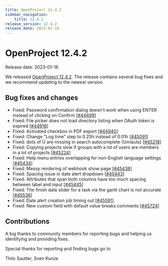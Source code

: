 ```yaml
---
title: OpenProject 12.4.2
sidebar_navigation:
    title: 12.4.2
release_version: 12.4.2
release_date: 2023-01-16
---
```


# OpenProject 12.4.2

Release date: 2023-01-16

We released [OpenProject 12.4.2](https://community.openproject.org/versions/1614).
The release contains several bug fixes and we recommend updating to the newest version.

## Bug fixes and changes

- Fixed: Password confirmation dialog doesn't work when using ENTER instead of clicking on Confirm \[[#44499](https://community.openproject.org/wp/44499)\]
- Fixed: File picker does not load directory listing when OAuth token is expired \[[#44916](https://community.openproject.org/wp/44916)\]
- Fixed: Activated checkbox in PDF export \[[#44940](https://community.openproject.org/wp/44940)\]
- Fixed: Change "Log time" step to 0.25h instead of 0.01h \[[#45091](https://community.openproject.org/wp/45091)\]
- Fixed: dots of Ü are missing in search autocomplete (Umlauts) \[[#45218](https://community.openproject.org/wp/45218)\]
- Fixed: Copying projects slow if groups with a lot of users are members in a lot of projects \[[#45224](https://community.openproject.org/wp/45224)\]
- Fixed: Help menu entries overlapping for non-English language settings \[[#45434](https://community.openproject.org/wp/45434)\]
- Fixed: Messy rendering of webhook show page \[[#45438](https://community.openproject.org/wp/45438)\]
- Fixed: Spacing issue in date alert dropdown \[[#45443](https://community.openproject.org/wp/45443)\]
- Fixed: Attributes that span both columns have too much spacing between label and input \[[#45445](https://community.openproject.org/wp/45445)\]
- Fixed: The finish date slider for a task via the gantt chart is not accurate \[[#45536](https://community.openproject.org/wp/45536)\]
- Fixed: Date alert creation job timing out \[[#45591](https://community.openproject.org/wp/45591)\]
- Fixed: New custom field with default value breaks comments \[[#45724](https://community.openproject.org/wp/45724)\]

## Contributions

A big thanks to community members for reporting bugs and helping us identifying and providing fixes.

Special thanks for reporting and finding bugs go to

Thilo Sautter, Sven Kunze
